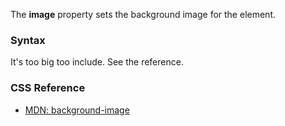 The **image** property sets the background image for the element.

### Syntax

It's too big too include. See the reference.

### CSS Reference

* [MDN: background-image](!https://developer.mozilla.org/en-US/docs/Web/CSS/background-image)
